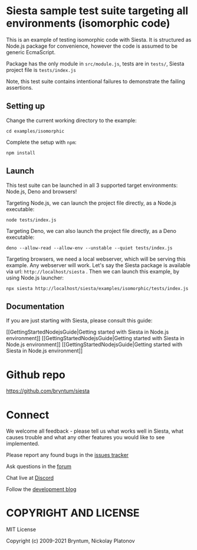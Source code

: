 Siesta sample test suite targeting all environments (isomorphic code) 
====================================================================

This is an example of testing isomorphic code with Siesta. It is structured as Node.js package for convenience, however the code is assumed to be generic EcmaScript.

Package has the only module in `src/module.js`, tests are in `tests/`, Siesta project file is `tests/index.js`

Note, this test suite contains intentional failures to demonstrate the failing assertions.

Setting up
----------

Change the current working directory to the example:

```shell
cd examples/isomorphic
```

Complete the setup with `npm`:

```shell
npm install
```

Launch
------

This test suite can be launched in all 3 supported target environments: Node.js, Deno and browsers!

Targeting Node.js, we can launch the project file directly, as a Node.js executable:

```shell
node tests/index.js
```

Targeting Deno, we can also launch the project file directly, as a Deno executable:

```shell
deno --allow-read --allow-env --unstable --quiet tests/index.js
```

Targeting browsers, we need a local webserver, which will be serving this example. Any webserver will work. Let's say the Siesta package is available via url: `http://localhost/siesta` . Then we can launch this example, by using Node.js launcher:

```shell
npx siesta http://localhost/siesta/examples/isomorphic/tests/index.js
```

Documentation
-------------

If you are just starting with Siesta, please consult this guide:

[[GettingStartedNodejsGuide|Getting started with Siesta in Node.js environment]]
[[GettingStartedNodejsGuide|Getting started with Siesta in Node.js environment]]
[[GettingStartedNodejsGuide|Getting started with Siesta in Node.js environment]]


Github repo
===========

https://github.com/bryntum/siesta


Connect
=======

We welcome all feedback - please tell us what works well in Siesta, what causes trouble and what any other features you would like to see implemented.

Please report any found bugs in the [issues tracker](https://github.com/bryntum/siesta/issues)

Ask questions in the [forum](https://bryntum.com/forum/viewforum.php?f=20)

Chat live at [Discord](https://discord.gg/jErxFxY)

Follow the [development blog](https://www.bryntum.com/blog/)


COPYRIGHT AND LICENSE
=================

MIT License

Copyright (c) 2009-2021 Bryntum, Nickolay Platonov
